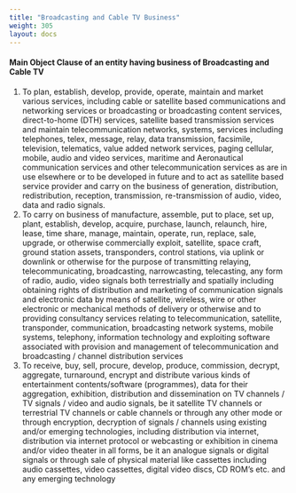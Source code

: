 ```yaml
---
title: "Broadcasting and Cable TV Business"
weight: 305
layout: docs
---
```


#### Main Object Clause of an entity having business of Broadcasting and Cable TV

1. To plan, establish, develop, provide, operate, maintain and market various services, including cable or satellite based communications and networking services or broadcasting or broadcasting content services, direct-to-home (DTH) services, satellite based transmission services and maintain telecommunication networks, systems, services including telephones, telex, message, relay, data transmission, facsimile, television, telematics, value added network services, paging cellular, mobile, audio and video services, maritime and Aeronautical communication services and other telecommunication services as are in use elsewhere or to be developed in future and to act as satellite based service provider and carry on the business of generation, distribution, redistribution, reception, transmission, re-transmission of audio, video, data and radio signals.
2. To carry on business of manufacture, assemble, put to place, set up, plant, establish, develop, acquire, purchase, launch, relaunch, hire, lease, time share, manage, maintain, operate, run, replace, sale, upgrade, or otherwise commercially exploit, satellite, space craft, ground station assets, transponders, control stations, via uplink or downlink or otherwise for the purpose of transmitting relaying, telecommunicating, broadcasting, narrowcasting, telecasting, any form of radio, audio, video signals both terrestrially and spatially including obtaining rights of distribution and marketing of communication signals and electronic data by means of satellite, wireless, wire or other electronic or mechanical methods of delivery or otherwise and to providing consultancy services relating to telecommunication, satellite, transponder, communication, broadcasting network systems, mobile systems, telephony, information technology and exploiting software associated with provision and management of telecommunication and broadcasting / channel distribution services
3. To receive, buy, sell, procure, develop, produce, commission, decrypt, aggregate, turnaround, encrypt and distribute various kinds of entertainment contents/software (programmes), data for their aggregation, exhibition, distribution and dissemination on TV channels / TV signals / video and audio signals, be it satellite TV channels or terrestrial TV channels or cable channels or through any other mode or through encryption, decryption of signals / channels using existing and/or emerging technologies, including distribution via internet, distribution via internet protocol or webcasting or exhibition in cinema and/or video theater in all forms, be it an analogue signals or digital signals or through sale of physical material like cassettes including audio cassettes, video cassettes, digital video discs, CD ROM’s etc. and any emerging technology
